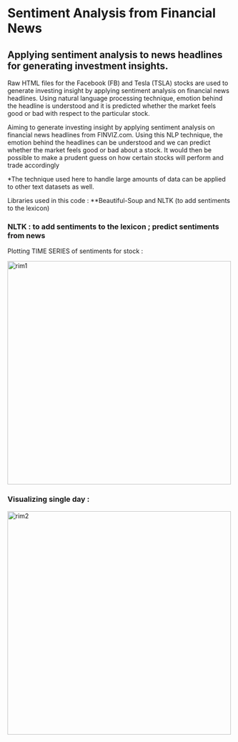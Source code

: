 # Sentiment Analysis from Financial News

## Applying sentiment analysis to news headlines for generating investment insights.

Raw HTML files for the Facebook (FB) and Tesla (TSLA) stocks are used to generate investing insight by applying sentiment analysis on financial news headlines. Using natural language processing technique, emotion behind the headline is understood and it is predicted whether the market feels good or bad with respect to the particular stock.

Aiming to generate investing insight by applying sentiment analysis on financial news headlines from FINVIZ.com. Using this NLP technique, the emotion behind the headlines can be understood and we can predict whether the market feels good or bad about a stock. It would then be possible to make a prudent guess on how certain stocks will perform and trade accordingly

*The technique used here to handle large amounts of data can be applied to other text datasets as well.

Libraries used in this code : **Beautiful-Soup and NLTK (to add sentiments to the lexicon)

### NLTK : to add sentiments to the lexicon ; predict sentiments from news

Plotting TIME SERIES of sentiments for stock : 

<img src="https://github.com/Ssanyachetwani/NLP-for-trending-topics-in-ML-research/blob/main/rim/rim1.png" alt="rim1" width="500"/>

### Visualizing single day :

<img src="https://github.com/Ssanyachetwani/NLP-for-trending-topics-in-ML-research/blob/main/rim/rim2.png" alt="rim2" width="500"/>

